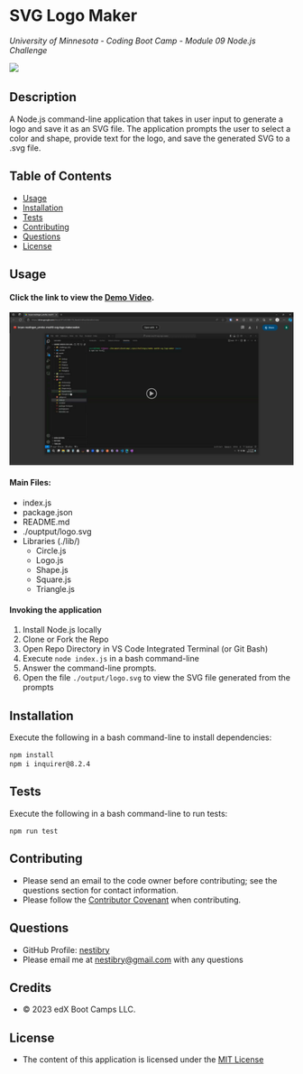 # SVG Logo Maker
*University of Minnesota - Coding Boot Camp - Module 09 Node.js Challenge*

![](https://img.shields.io/badge/License-MIT_License-blue)

## Description

A Node.js command-line application that takes in user input to generate a logo and save it as an SVG file. The application prompts the user to select a color and shape, provide text for the logo, and save the generated SVG to a .svg file.

## Table of Contents

- [Usage](#usage)
- [Installation](#installation)
- [Tests](#tests)
- [Contributing](#contributing)
- [Questions](#questions)
- [License](#license)

## Usage

#### Click the link to view the [Demo Video](https://drive.google.com/file/d/1sFGa3iuThBwFbmOwFyWgOm3I67zAdO6v/view).
![Demo Video Screenshot](./assets/images/demo-video-screenshot.png)

#### Main Files: 

- index.js
- package.json
- README.md
- ./ouptput/logo.svg
- Libraries (./lib/)
    - Circle.js
    - Logo.js
    - Shape.js
    - Square.js
    - Triangle.js

#### Invoking the application
1. Install Node.js locally
2. Clone or Fork the Repo
3. Open Repo Directory in VS Code Integrated Terminal (or Git Bash)
4. Execute `node index.js` in a bash command-line
5. Answer the command-line prompts.
6. Open the file `./output/logo.svg` to view the SVG file generated from the prompts 

## Installation

Execute the following in a bash command-line to install dependencies:
```
npm install 
npm i inquirer@8.2.4
```


## Tests

Execute the following in a bash command-line to run tests:
```
npm run test
```

## Contributing

- Please send an email to the code owner before contributing; see the questions section for contact information. 
- Please follow the [Contributor Covenant](https://www.contributor-covenant.org/) when contributing.

## Questions

- GitHub Profile: [nestibry](https://github.com/nestibry)
- Please email me at [nestibry@gmail.com](mailto:nestibry@gmail.com) with any questions

## Credits
- © 2023 edX Boot Camps LLC.

## License

- The content of this application is licensed under the [MIT License](https://choosealicense.com/licenses/mit/)

